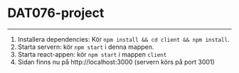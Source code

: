 # DAT076-project
---
1. Installera dependencies: Kör `npm install && cd client && npm install`.
2. Starta servern: kör `npm start` i denna mappen.
2. Starta react-appen: kör `npm start` i mappen `client`
4. Sidan finns nu på http://localhost:3000 (servern körs på port 3001)
